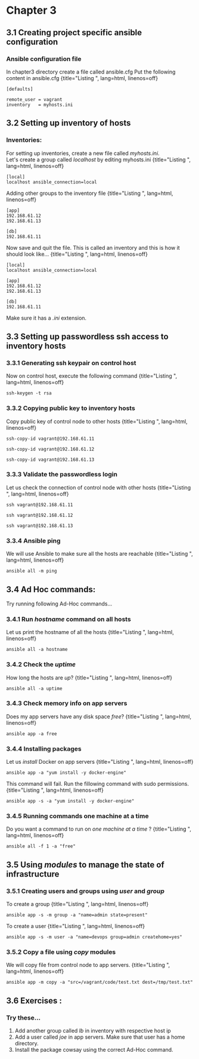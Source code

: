 # Chapter 3

## 3.1 Creating project specific ansible configuration
###  Ansible configuration file
In chapter3 directory create a file called ansible.cfg
Put the following content in ansible.cfg
{title="Listing ", lang=html, linenos=off}
~~~~~~~
[defaults]

remote_user = vagrant
inventory   = myhosts.ini
~~~~~~~

## 3.2 Setting up inventory of hosts
### Inventories:

For setting up inventories, create a new file called *myhosts.ini*.  
Let's create a group called *localhost* by editing myhosts.ini
{title="Listing ", lang=html, linenos=off}
~~~~~~~
[local]
localhost ansible_connection=local
~~~~~~~
Adding other groups to the inventory file
{title="Listing ", lang=html, linenos=off}
~~~~~~~
[app]
192.168.61.12
192.168.61.13

[db]
192.168.61.11
~~~~~~~

Now save and quit the file. This is called an inventory and this is how it should look like...
{title="Listing ", lang=html, linenos=off}
~~~~~~~
[local]
localhost ansible_connection=local

[app]
192.168.61.12
192.168.61.13

[db]
192.168.61.11

~~~~~~~

Make sure it has a *.ini* extension.


## 3.3 Setting up passwordless ssh access to inventory hosts
### 3.3.1 Generating ssh keypair on control host
Now on control host, execute the following command
{title="Listing ", lang=html, linenos=off}
~~~~~~~
ssh-keygen -t rsa
~~~~~~~
### 3.3.2 Copying public key to inventory hosts
Copy public key of control node to other hosts
{title="Listing ", lang=html, linenos=off}
~~~~~~~
ssh-copy-id vagrant@192.168.61.11

ssh-copy-id vagrant@192.168.61.12

ssh-copy-id vagrant@192.168.61.13
~~~~~~~
### 3.3.3 Validate the passwordless login
Let us check the connection of control node with other hosts
{title="Listing ", lang=html, linenos=off}
~~~~~~~
ssh vagrant@192.168.61.11

ssh vagrant@192.168.61.12

ssh vagrant@192.168.61.13
~~~~~~~
### 3.3.4 Ansible ping
We will use Ansible to make sure all the hosts are reachable
{title="Listing ", lang=html, linenos=off}
~~~~~~~
ansible all -m ping
~~~~~~~

## 3.4 Ad Hoc commands:
Try running following Ad-Hoc commands...
### 3.4.1 Run *hostname* command on all hosts
Let us print the hostname of all the hosts
{title="Listing ", lang=html, linenos=off}
~~~~~~~
ansible all -a hostname
~~~~~~~
### 3.4.2 Check the *uptime*
How long the hosts are *up*?
{title="Listing ", lang=html, linenos=off}
~~~~~~~
ansible all -a uptime
~~~~~~~
### 3.4.3 Check memory info on app servers
Does my app servers have any disk space *free*?
{title="Listing ", lang=html, linenos=off}
~~~~~~~
ansible app -a free
~~~~~~~
### 3.4.4 Installing packages
Let us *install* Docker on app servers
{title="Listing ", lang=html, linenos=off}
~~~~~~~
ansible app -a "yum install -y docker-engine"
~~~~~~~
This command will fail. Run the fillowing command with sudo permissions.
{title="Listing ", lang=html, linenos=off}
~~~~~~~
ansible app -s -a "yum install -y docker-engine"
~~~~~~~
### 3.4.5 Running commands one machine at a time
Do you want a command to run on *one machine at a time* ?
{title="Listing ", lang=html, linenos=off}
~~~~~~~
ansible all -f 1 -a "free"
~~~~~~~
## 3.5 Using *modules* to manage the state of infrastructure
### 3.5.1 Creating users and groups using *user* and *group*
To create a group
{title="Listing ", lang=html, linenos=off}
~~~~~~~
ansible app -s -m group -a "name=admin state=present"
~~~~~~~
To create a user
{title="Listing ", lang=html, linenos=off}
~~~~~~~
ansible app -s -m user -a "name=devops group=admin createhome=yes"
~~~~~~~

### 3.5.2 Copy a file using *copy* modules
We will copy file from control node to app servers.
{title="Listing ", lang=html, linenos=off}
~~~~~~~
ansible app -m copy -a "src=/vagrant/code/test.txt dest=/tmp/test.txt"
~~~~~~~

## 3.6 Exercises :
### Try these...
1. Add another group called *lb* in inventory with respective host ip
2. Add a user called *joe* in app servers. Make sure that user has a home directory.
3. Install the package cowsay using the correct Ad-Hoc command.
